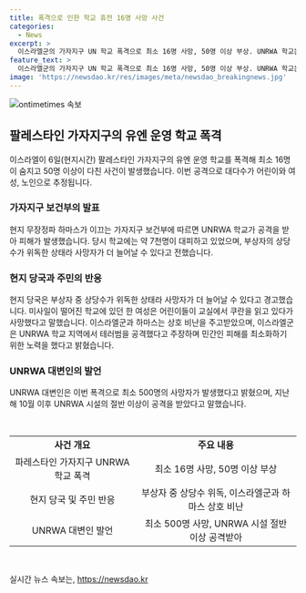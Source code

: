 ```yaml
---
title: 폭격으로 인한 학교 휴전 16명 사망 사건
categories:
  - News
excerpt: >
  이스라엘군의 가자지구 UN 학교 폭격으로 최소 16명 사망, 50명 이상 부상. UNRWA 학교는 7천명이 대피 중. 사망자 대다수는 어린이, 여성, 노인. 하마스 제노사이드 전쟁 범죄, 이스라엘 테러범 공격. UNRWA 대변인 가자지구 시설 공격으로 최소 500명 사망. (사진=)
feature_text: >
  이스라엘군의 가자지구 UN 학교 폭격으로 최소 16명 사망, 50명 이상 부상. UNRWA 학교는 7천명이 대피 중. 사망자 대다수는 어린이, 여성, 노인. 하마스 제노사이드 전쟁 범죄, 이스라엘 테러범 공격. UNRWA 대변인 가자지구 시설 공격으로 최소 500명 사망. (사진=)
image: 'https://newsdao.kr/res/images/meta/newsdao_breakingnews.jpg'
---
```


<p><img src="https://newsdao.kr/res/images/meta/newsdao_breakingnews.jpg" alt="ontimetimes 속보" /></p>

<h2 data-ke-size="size26">팔레스타인 가자지구의 유엔 운영 학교 폭격</h2>

<p data-ke-size="size16">이스라엘이 6일(현지시간) 팔레스타인 가자지구의 유엔 운영 학교를 폭격해 최소 16명이 숨지고 50명 이상이 다친 사건이 발생했습니다. 이번 공격으로 대다수가 어린이와 여성, 노인으로 추정됩니다.</p>

<h3>가자지구 보건부의 발표</h3>

<p data-ke-size="size16">현지 무장정파 하마스가 이끄는 가자지구 보건부에 따르면 UNRWA 학교가 공격을 받아 피해가 발생했습니다. 당시 학교에는 약 7천명이 대피하고 있었으며, 부상자의 상당수가 위독한 상태라 사망자가 더 늘어날 수 있다고 전했습니다.</p>

<h3>현지 당국과 주민의 반응</h3>

<p data-ke-size="size16">현지 당국은 부상자 중 상당수가 위독한 상태라 사망자가 더 늘어날 수 있다고 경고했습니다. 미사일이 떨어진 학교에 있던 한 여성은 어린이들이 교실에서 쿠란을 읽고 있다가 사망했다고 말했습니다. 이스라엘군과 하마스는 상호 비난을 주고받았으며, 이스라엘군은 UNRWA 학교 지역에서 테러범을 공격했다고 주장하며 민간인 피해를 최소화하기 위한 노력을 했다고 밝혔습니다.</p>

<h3>UNRWA 대변인의 발언</h3>

<p data-ke-size="size16">UNRWA 대변인은 이번 폭격으로 최소 500명의 사망자가 발생했다고 밝혔으며, 지난해 10월 이후 UNRWA 시설의 절반 이상이 공격을 받았다고 말했습니다.</p>

<p data-ke-size="size16">&nbsp;</p>

<table>
  <tbody>
    <tr>
      <td style="text-align: center; height: 17px;"><b>사건 개요</b></td>
      <td style="text-align: center; height: 17px;"><b>주요 내용</b></td>
    </tr>
    <tr>
      <td style="text-align: center; height: 17px;">파레스타인 가자지구 UNRWA 학교 폭격</td>
      <td style="text-align: center; height: 17px;">최소 16명 사망, 50명 이상 부상</td>
    </tr>
    <tr>
      <td style="text-align: center; height: 17px;">현지 당국 및 주민 반응</td>
      <td style="text-align: center; height: 17px;">부상자 중 상당수 위독, 이스라엘군과 하마스 상호 비난</td>
    </tr>
    <tr>
      <td style="text-align: center; height: 17px;">UNRWA 대변인 발언</td>
      <td style="text-align: center; height: 17px;">최소 500명 사망, UNRWA 시설 절반 이상 공격받아</td>
    </tr>
  </tbody>
</table>

<p data-ke-size="size16">&nbsp;</p>
실시간 뉴스 속보는, <a href="https://newsdao.kr" rel="dofollow">https://newsdao.kr</a>


